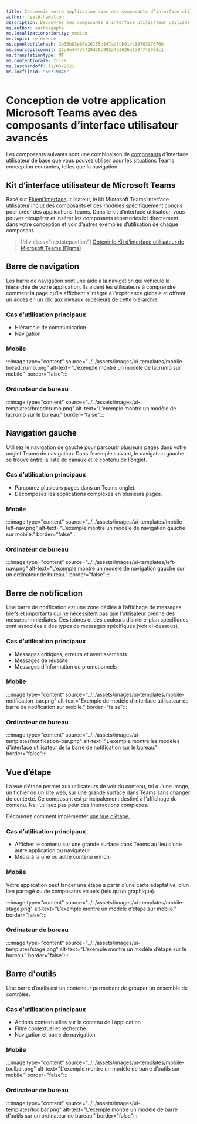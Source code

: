 ```yaml
---
title: Concevoir votre application avec des composants d’interface utilisateur avancés
author: heath-hamilton
description: Découvrez les composants d’interface utilisateur utilisés dans Teams .
ms.author: surbhigupta
ms.localizationpriority: medium
ms.topic: reference
ms.openlocfilehash: 2e35b83e66e26155b847ad7cb914c1970397676b
ms.sourcegitcommit: 22c9e44437720d30c992a4a3626a2a9f745983c1
ms.translationtype: MT
ms.contentlocale: fr-FR
ms.lasthandoff: 11/03/2021
ms.locfileid: "60719846"
---
```

# <a name="designing-your-microsoft-teams-app-with-advanced-ui-components"></a>Conception de votre application Microsoft Teams avec des composants d’interface utilisateur avancés

Les composants suivants sont une combinaison de [composants](~/concepts/design/design-teams-app-basic-ui-components.md) d’interface utilisateur de base que vous pouvez utiliser pour les situations Teams conception courantes, telles que la navigation.

## <a name="microsoft-teams-ui-kit"></a>Kit d’interface utilisateur de Microsoft Teams

Basé sur <a href="https://fluentsite.z22.web.core.windows.net/" target="_blank">Fluent’interface</a>utilisateur, le kit Microsoft Teams’interface utilisateur inclut des composants et des modèles spécifiquement conçus pour créer des applications Teams. Dans le kit d’interface utilisateur, vous pouvez récupérer et insérer les composants répertoriés ici directement dans votre conception et voir d’autres exemples d’utilisation de chaque composant.

> [!div class="nextstepaction"]
> [Obtenir le Kit d’interface utilisateur de Microsoft Teams (Figma)](https://www.figma.com/community/file/916836509871353159)

## <a name="breadcrumb"></a>Barre de navigation

Les barre de navigation sont une aide à la navigation qui véhicule la hiérarchie de votre application. Ils aident les utilisateurs à comprendre comment la page qu’ils affichent s’intègre à l’expérience globale et offrent un accès en un clic aux niveaux supérieurs de cette hiérarchie.

### <a name="top-use-cases"></a>Cas d’utilisation principaux

* Hiérarchie de communication
* Navigation

### <a name="mobile"></a>Mobile

:::image type="content" source="../../assets/images/ui-templates/mobile-breadcrumb.png" alt-text="L’exemple montre un modèle de lacrumb sur mobile." border="false":::

### <a name="desktop"></a>Ordinateur de bureau

:::image type="content" source="../../assets/images/ui-templates/breadcrumb.png" alt-text="L’exemple montre un modèle de lacrumb sur le bureau." border="false":::

## <a name="left-nav"></a>Navigation gauche

Utilisez le navigation de gauche pour parcourir plusieurs pages dans votre onglet Teams de navigation. Dans l’exemple suivant, le navigation gauche se trouve entre la liste de canaux et le contenu de l’onglet.

### <a name="top-use-cases"></a>Cas d’utilisation principaux

* Parcourez plusieurs pages dans un Teams onglet.
* Décomposez les applications complexes en plusieurs pages.

### <a name="mobile"></a>Mobile

:::image type="content" source="../../assets/images/ui-templates/mobile-left-nav.png" alt-text="L’exemple montre un modèle de navigation gauche sur mobile." border="false":::

### <a name="desktop"></a>Ordinateur de bureau

:::image type="content" source="../../assets/images/ui-templates/left-nav.png" alt-text="L’exemple montre un modèle de navigation gauche sur un ordinateur de bureau." border="false":::

## <a name="notification-bar"></a>Barre de notification

Une barre de notification est une zone dédiée à l’affichage de messages brefs et importants qui ne nécessitent pas que l’utilisateur prenne des mesures immédiates. Des icônes et des couleurs d’arrière-plan spécifiques sont associées à des types de messages spécifiques (voir ci-dessous).

### <a name="top-use-cases"></a>Cas d’utilisation principaux

* Messages critiques, erreurs et avertissements
* Messages de réussite
* Messages d’information ou promotionnels

### <a name="mobile"></a>Mobile

:::image type="content" source="../../assets/images/ui-templates/mobile-notification-bar.png" alt-text="Exemple de modèle d’interface utilisateur de barre de notification sur mobile." border="false":::

### <a name="desktop"></a>Ordinateur de bureau

:::image type="content" source="../../assets/images/ui-templates/notification-bar.png" alt-text="L’exemple montre les modèles d’interface utilisateur de la barre de notification sur le bureau." border="false":::

## <a name="stage-view"></a>Vue d’étape

La vue d’étape permet aux utilisateurs de voir du contenu, tel qu’une image, un fichier ou un site web, sur une grande surface dans Teams sans changer de contexte. Ce composant est principalement destiné à l’affichage du contenu. Ne l’utilisez pas pour des interactions complexes.

Découvrez comment implémenter [une vue d’étape.](~/tabs/tabs-link-unfurling.md)

### <a name="top-use-cases"></a>Cas d’utilisation principaux

* Afficher le contenu sur une grande surface dans Teams au lieu d’une autre application ou navigateur
* Média à la une ou autre contenu enrichi

### <a name="mobile"></a>Mobile

Votre application peut lancer une étape à partir d’une carte adaptative, d’un lien partagé ou de composants visuels (tels qu’un graphique).

:::image type="content" source="../../assets/images/ui-templates/mobile-stage.png" alt-text="L’exemple montre un modèle d’étape sur mobile." border="false":::

### <a name="desktop"></a>Ordinateur de bureau

:::image type="content" source="../../assets/images/ui-templates/stage.png" alt-text="L’exemple montre un modèle d’étape sur le bureau." border="false":::

## <a name="toolbar"></a>Barre d'outils

Une barre d’outils est un conteneur permettant de grouper un ensemble de contrôles.

### <a name="top-use-cases"></a>Cas d’utilisation principaux

* Actions contextuelles sur le contenu de l’application
* Filtre contextuel et recherche
* Navigation et barre de navigation

### <a name="mobile"></a>Mobile

:::image type="content" source="../../assets/images/ui-templates/mobile-toolbar.png" alt-text="L’exemple montre un modèle de barre d’outils sur mobile." border="false":::

### <a name="desktop"></a>Ordinateur de bureau

:::image type="content" source="../../assets/images/ui-templates/toolbar.png" alt-text="L’exemple montre un modèle de barre d’outils sur un ordinateur de bureau." border="false":::

